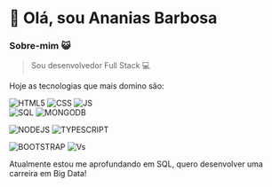 # 👋 Olá, sou Ananias Barbosa

### Sobre-mim 😺

> Sou desenvolvedor Full Stack 💻

Hoje as tecnologias que mais domino são:

![](https://img.icons8.com/color/42/000000/html-5--v1.png "HTML5")  ![CSS](https://img.icons8.com/color/42/000000/css3.png "CSS3") ![JS](https://img.icons8.com/color/42/000000/javascript--v1.png "Java Script")  
![SQL](https://img.icons8.com/color/43/000000/sql.png "SQL") ![MONGODB](https://img.icons8.com/color/48/null/mongodb.png "MONGODB")

![NODEJS](https://img.icons8.com/color/42/000000/nodejs.png "NODEJS") ![TYPESCRIPT](https://img.icons8.com/color/48/null/typescript.png "TYPESCRIPT")

![BOOTSTRAP](https://img.icons8.com/color/48/000000/bootstrap.png "BOOTSTRAP") ![Vs](https://img.icons8.com/color/42/000000/visual-studio.png "VS CODE")



Atualmente estou me aprofundando em SQL, quero desenvolver uma carreira em Big Data!
